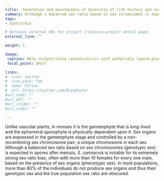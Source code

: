 ```yaml
---
title:  Generation and maintenance of diversity of life history and sexual systems
summary: Although a balanced sex ratio based on sex chromosomes is expected in spores after meiosis, <i>S. caninervis</i> is notable for its extremely strong sex ratio bias and low frequency of sexual reproduction.
tags:
- Syntrichia

# Optional external URL for project (replaces project detail page).
external_link: ""

weight: 1

Image:
 caption: Male <i>Syntrichia caninervis</i> with antheridia (sperm-producing sex organs).  
 focal_point: Smart

links:
#- icon: twitter
#  icon_pack: fab
#  name: Follow
#  url: https://twitter.com/Bryophyter
#url_code: ""
#url_pdf: ""
#url_slides: ""
#url_video: ""

---
```


Unlike vascular plants, in mosses it is the gametophyte that is long-lived and the ephemeral sporophyte is physically dependent upon it. 
Sex organs are expressed in the gametophyte stage and controlled by a non-recombining sex chromosome pair; a unique chromosome in each sex. 
Although a balanced sex ratio based on sex chromosomes (genotypic sex) is expected in spores after meiosis, <i>S. caninervis</i> is notable for its extremely strong sex ratio bias, often with more than 10 females for every one male, based on the presence of sex organs (phenotypic sex). 
In most populations, more than 80% of the individuals do not produce sex organs and thus their genotypic sex and the true population sex ratio are obscured.

